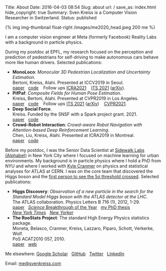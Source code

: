 Title: About
Date: 2016-04-03 08:54
Slug: about
url: /
save_as: index.html
hide_copyright: true
Summary: Sven Kreiss is a Computer Vision Researcher in Switzerland.
Status: published


{% img img-thumbnail float-right /images/me2020_head.jpeg 200 me %}

I am a computer vision engineer at Meta (formerly Facebook) Reality Labs with a background in
particle physics.

During my postdoc at EPFL, my research focused on the perception and prediction
of pedestrians for self-driving
to make autonomous cars behave more like human drivers.
Selected publications:

* __MonoLoco__: _Monocular 3D Pedestrian Localization and Uncertainty Estimation_.<br />
  Bertoni, Kreiss, Alahi. Presented at ICCV2019 in Seoul.<br />
  <span style="white-space: nowrap">[<i class="fa fa-file"></i> paper](http://openaccess.thecvf.com/content_ICCV_2019/html/Bertoni_MonoLoco_Monocular_3D_Pedestrian_Localization_and_Uncertainty_Estimation_ICCV_2019_paper.html)</span>&nbsp;&nbsp;
  <span style="white-space: nowrap">[<i class="fa fa-github"></i> code](https://github.com/vita-epfl/monoloco)</span>
  &nbsp;&nbsp;
  <span style="white-space: nowrap">Follow ups [<i class="fa fa-file"></i> ICRA2021](https://arxiv.org/abs/2008.10913)</span>
  &nbsp;&nbsp;
  <span style="white-space: nowrap">[<i class="fa fa-file"></i> ITS 2021](https://ieeexplore.ieee.org/iel7/6979/4358928/09406903.pdf) ([arXiv](https://arxiv.org/abs/2009.00984))</span>.
* __PifPaf__: _Composite Fields for Human Pose Estimation_.<br />
  Kreiss, Bertoni, Alahi. Presented at CVPR2019 in Los Angeles.<br />
  <span style="white-space: nowrap">[<i class="fa fa-file"></i> paper](http://openaccess.thecvf.com/content_CVPR_2019/html/Kreiss_PifPaf_Composite_Fields_for_Human_Pose_Estimation_CVPR_2019_paper.html)</span>&nbsp;&nbsp;
  <span style="white-space: nowrap">[<i class="fa fa-github"></i> code](https://github.com/openpifpaf/openpifpaf)</span>
  &nbsp;&nbsp;
  <span style="white-space: nowrap">Follow ups [<i class="fa fa-file"></i> ITS 2021](https://ieeexplore.ieee.org/document/9617128) ([arXiv](https://arxiv.org/abs/2103.02440))</span>
  &nbsp;&nbsp;
  <span style="white-space: nowrap">[<i class="fa fa-file"></i> CVPR2021](http://openaccess.thecvf.com/content/ICCV2021/papers/Zauss_Keypoint_Communities_ICCV_2021_paper.pdf)</span>.
* __Deep Social Force__.<br />
  Kreiss. Funded by the SNSF with a Spark project grant. 2021.<br />
  <span style="white-space: nowrap">[<i class="fa fa-file"></i> paper](https://arxiv.org/abs/2109.12081)</span>&nbsp;&nbsp;
  <span style="white-space: nowrap">[<i class="fa fa-github"></i> code](https://github.com/svenkreiss/socialforce)</span>
* __Crowd-Robot Interaction__: _Crowd-aware Robot Navigation with Attention-based Deep Reinforcement Learning_.<br />
  Chen, Liu, Kreiss, Alahi. Presented at ICRA2019 in Montreal.<br />
  <span style="white-space: nowrap">[<i class="fa fa-file"></i> paper](https://doi.org/10.1109/ICRA.2019.8794134)</span>&nbsp;&nbsp;
  <span style="white-space: nowrap">[<i class="fa fa-github"></i> code](https://github.com/vita-epfl/crowdnav)</span>

<!-- As the PI for an SNSF Spark Grant, I was investigating new ideas for the Social Force model
(presented at STRC2019 and hEART2019) and
human path prediction in the context of autonomous vehicles. -->


Before my postdoc, I was the Senior Data Scientist at
[Sidewalk Labs (Alphabet)](https://www.sidewalklabs.com) in New York City
where I focused on machine learning for urban environments. My background is in particle physics
where I hold a PhD from NYU and where I worked with
[Kyle Cranmer](http://theoryandpractice.org/) on physics and statistical
analyses for ATLAS at CERN. I was on the core team that
discovered the Higgs boson and the
[first person to see the 5σ threshold crossed](/blog/chasing-the-higgs-nyt/). Selected publications:

* __Higgs Discovery__: _Observation of a new particle in the search for the Standard Model Higgs boson with the ATLAS detector at the LHC_.<br />
  The ATLAS collaboration. Physics Letters B 716 (1), 2012, 1-29.<br />
  <span style="white-space: nowrap">[<i class="fa fa-file"></i> paper](https://doi.org/10.1016/j.physletb.2012.08.020)</span>&nbsp;&nbsp;
  <span style="white-space: nowrap">[<i class="fa fa-file"></i> _Science_ Breakthrough of the Year](https://science.sciencemag.org/content/338/6114/1524)</span>&nbsp;&nbsp;
  <span style="white-space: nowrap">[<i class="fa fa-book"></i> my PhD thesis](/blog/phd-thesis/)</span><br />
  <span style="white-space: nowrap">[<i class="fa fa-newspaper-o"></i> _New York Times_](/blog/chasing-the-higgs-nyt/)</span>&nbsp;&nbsp;
  <span style="white-space: nowrap">[<i class="fa fa-newspaper-o"></i> _New Yorker_](/blog/nobel-prize-party-new-yorker/)</span>
* __The RooStats Project__: The standard High Energy Physics statistics package.<br />
  Moneta, Belasco, Cranmer, Kreiss, Lazzaro, Piparo, Schott, Verkerke, Wolf.<br />
  PoS ACAT2010 057, 2010.<br />
  <span style="white-space: nowrap">[<i class="fa fa-file"></i> paper](https://arxiv.org/abs/1009.1003)</span>&nbsp;&nbsp;
  <span style="white-space: nowrap">[<i class="fa fa-github"></i> web](https://twiki.cern.ch/twiki/bin/view/RooStats/WebHome)</span>

Me elsewhere:
<span style="white-space: nowrap">[<i class="fa fa-graduation-cap"></i> Google Scholar](https://scholar.google.ch/citations?hl=en&user=SnjnSVEAAAAJ&view_op=list_works&sortby=pubdate)</span>&nbsp;&nbsp;
<span style="white-space: nowrap">[<i class="fa fa-github"></i> GitHub](https://github.com/svenkreiss/)</span>&nbsp;&nbsp;
<span style="white-space: nowrap">[<i class="fa fa-twitter"></i> Twitter](https://twitter.com/svenkreiss)</span>&nbsp;&nbsp;
<span style="white-space: nowrap">[<i class="fa fa-linkedin-square"></i> LinkedIn](https://www.linkedin.com/in/svenkreiss/)</span>
<br />
<!-- More: [projects](/projects.html)[blog](/blog/), [curriculum vitae](/files/cv.pdf) <br /> -->
Email: [me@svenkreiss.com](mailto:me@svenkreiss.com)
